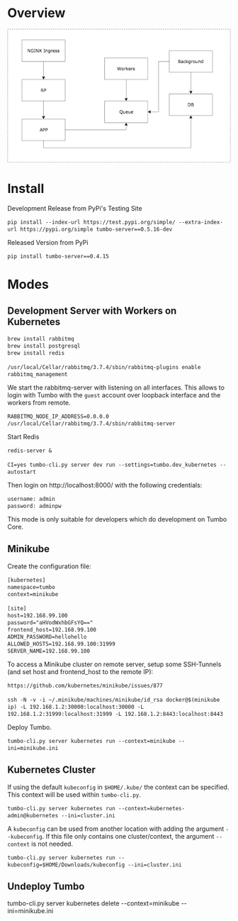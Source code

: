 # Overview

![High Level Architecture on Kubernetes](https://github.com/sahlinet/tumbo-server/raw/develop/diagrams/HighLevelOnKubernetes.png "High Level Architecture on Kubernetes")

# Install

Development Release from PyPi's Testing Site

    pip install --index-url https://test.pypi.org/simple/ --extra-index-url https://pypi.org/simple tumbo-server==0.5.16-dev

Released Version from PyPi

    pip install tumbo-server==0.4.15

# Modes

## Development Server with Workers on Kubernetes

    brew install rabbitmq
    brew install postgresql
    brew install redis

    /usr/local/Cellar/rabbitmq/3.7.4/sbin/rabbitmq-plugins enable rabbitmq_management

We start the rabbitmq-server with listening on all interfaces. This allows to login with Tumbo with the `guest` account over loopback interface and the workers from remote.

    RABBITMQ_NODE_IP_ADDRESS=0.0.0.0 /usr/local/Cellar/rabbitmq/3.7.4/sbin/rabbitmq-server

Start Redis

    redis-server &

    CI=yes tumbo-cli.py server dev run --settings=tumbo.dev_kubernetes --autostart

Then login on http://localhost:8000/ with the following credentials: 

    username: admin
    password: adminpw

   This mode is only suitable for developers which do  development on Tumbo Core.

## Minikube

Create the configuration file:

    [kubernetes]
    namespace=tumbo
    context=minikube

    [site]
    host=192.168.99.100
    password="aHVodWxhbGFsYQ=="
    frontend_host=192.168.99.100
    ADMIN_PASSWORD=hellohello
    ALLOWED_HOSTS=192.168.99.100:31999
    SERVER_NAME=192.168.99.100

To access a Minikube cluster on remote server, setup some SSH-Tunnels (and set host and frontend_host to the remote IP):

    https://github.com/kubernetes/minikube/issues/877

    ssh -N -v -i ~/.minikube/machines/minikube/id_rsa docker@$(minikube ip) -L 192.168.1.2:30000:localhost:30000 -L 192.168.1.2:31999:localhost:31999 -L 192.168.1.2:8443:localhost:8443

Deploy Tumbo.

    tumbo-cli.py server kubernetes run --context=minikube --ini=minikube.ini

## Kubernetes Cluster 

If using the default `kubeconfig` in `$HOME/.kube/` the context can be specified. This context will be used within `tumbo-cli.py`.

    tumbo-cli.py server kubernetes run --context=kubernetes-admin@kubernetes --ini=cluster.ini

A `kubeconfig` can be used from another location with adding the argument `--kubeconfig`. If this file only contains one cluster/context, the argument `--context` is not needed.

    tumbo-cli.py server kubernetes run --kubeconfig=$HOME/Downloads/kubeconfig --ini=cluster.ini

## Undeploy Tumbo

   tumbo-cli.py server kubernetes delete --context=minikube --ini=minikube.ini
   
